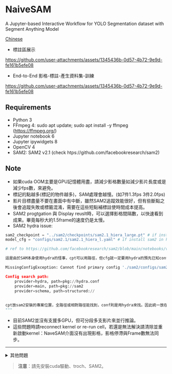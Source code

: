 # NaiveSAM
A Jupyter-based Interactive Workflow for YOLO Segmentation dataset with Segment Anything Model


[Chinese](README-zh-TW.md)



- 標註區展示
  
https://github.com/user-attachments/assets/1345436b-0d57-4b72-9e9d-fe161b5efe08

- End-to-End 影格-標註-產生資料集-訓練
  
https://github.com/user-attachments/assets/1345436b-0d57-4b72-9e9d-fe161b5efe08  

   

## Requirements 
* Python 3
* FFmpeg 4: sudo apt update; sudo apt install -y ffmpeg (https://ffmpeg.org/)
* Jupyter notebook 6
* Jupyter ipywidgets 8
* OpenCV 4
* SAM2: SAM2 v2.1 (check htps://github.com/facebookresearch/sam2)




## Note
* 如果cuda OOM主要是GPU記憶體用盡，請減少影格數量如減少影片長度或是減少fps數，來避免。
* 標記的點越多(標記的物件越多)，SAM處理會越慢。(如7件1.3fps 3件2.0fps)
* 影片目標盡量不要在畫面中有中斷，雖然SAM2追蹤效能很好，但有些斷點之後會追蹤失敗或標籤混淆，需要在這些短點補標註使時間成本提高。
* SAM2 progtgation 與 Display reuslt時，可以選擇影格間隔數，以快速看到成果。畢竟每秒大約1.5frame的速度仍是太慢。
* SAM2 hydra issue:
```Python
sam2_checkpoint = "../sam2/checkpoints/sam2.1_hiera_large.pt" # if install sam2 in home/ place cpt to sam2.
model_cfg = "configs/sam2.1/sam2.1_hiera_l.yaml" # if install sam2 in home/ set this way!

# ref to https://github.com/facebookresearch/sam2/blob/main/notebooks/video_predictor_example.ipynb

這是由於SAM本身使用hydra的怪事，cpt可以用路徑，但cfg就一定要用hydra的預先已知configs的套件安裝路徑模式

MissingConfigException: Cannot find primary config './sam2/configs/sam2.1/sam2.1_hiera_l.yaml'. Check that it's in your config search path.

Config search path:
	provider=hydra, path=pkg://hydra.conf
	provider=main, path=pkg://sam2
	provider=schema, path=structured://
    
    
cpt放sam2安裝的專案位置，全路徑或相對路徑能找到，conf則是用hydra來找。因此統一放在/home下的sam2安裝位置即可。
"""


```
* 目前SAM2並沒有支援多GPU，但可分段多支影片來並行推論。
* 這些問題時請reconnect kernel or re-run cell，若還是無法解決請清除並重新啟動kernel：NaveSAM介面沒有出現影格，影格停滯與Frame數無法同步。


* * *
<details>
<summary> 其他問題 </summary>
這是可能的解決方式之一
</details>

> **注意**：請先安裝cuda驅動、troch、SAM2。



